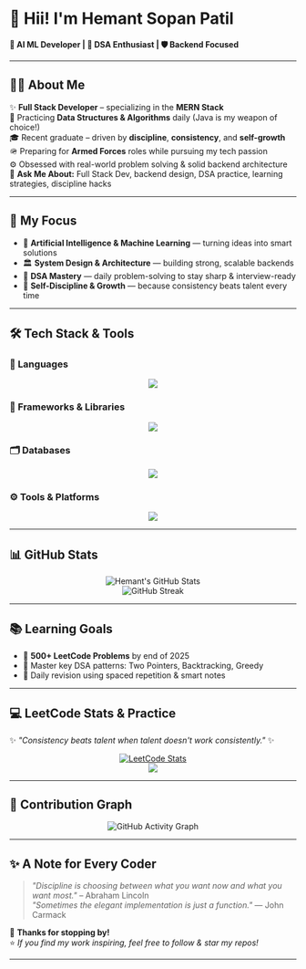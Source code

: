 # 👋 Hii! I'm Hemant Sopan Patil

**🚀 AI ML Developer | 🧩 DSA Enthusiast | 🛡️ Backend Focused**

---

## 🧑‍💻 About Me

✨ **Full Stack Developer** – specializing in the **MERN Stack**  
🧠 Practicing **Data Structures & Algorithms** daily (Java is my weapon of choice!)  
🎓 Recent graduate – driven by **discipline**, **consistency**, and **self-growth**  
🪖 Preparing for **Armed Forces** roles while pursuing my tech passion  
⚙️ Obsessed with real-world problem solving & solid backend architecture  
💬 **Ask Me About:** Full Stack Dev, backend design, DSA practice, learning strategies, discipline hacks

---

## 🎯 My Focus

- 🤖 **Artificial Intelligence & Machine Learning** — turning ideas into smart solutions
- 🏛️ **System Design & Architecture** — building strong, scalable backends
- 🔁 **DSA Mastery** — daily problem-solving to stay sharp & interview-ready
- 🧘 **Self-Discipline & Growth** — because consistency beats talent every time

---

## 🛠️ Tech Stack & Tools

### 🧩 Languages
<p align="center">
  <img src="https://skillicons.dev/icons?i=java,python,js,html,css" />
</p>

### 🚀 Frameworks & Libraries
<p align="center">
  <img src="https://skillicons.dev/icons?i=react,express,tensorflow,pytorch,bootstrap" />
</p>

### 🗂️ Databases
<p align="center">
  <img src="https://skillicons.dev/icons?i=mongodb,mysql,postgresql,sqlite,DBMS" />
</p>

### ⚙️ Tools & Platforms
<p align="center">
  <img src="https://skillicons.dev/icons?i=linux,git,vscode,aws,gcp,docker" />
</p>

---

## 📊 GitHub Stats

<p align="center">
  <img src="https://github-readme-stats.vercel.app/api?username=Hemant210&show_icons=true&theme=tokyonight" alt="Hemant's GitHub Stats" />
  <br>
  <img src="https://streak-stats.demolab.com?user=Hemant210&theme=tokyonight&hide_border=true&date_format=j%20M%5B%20Y%5D" alt="GitHub Streak" />
</p>

---

## 📚 Learning Goals

- 📌 **500+ LeetCode Problems** by end of 2025
- 🧩 Master key DSA patterns: Two Pointers, Backtracking, Greedy
- 🔄 Daily revision using spaced repetition & smart notes

---

## 💻 LeetCode Stats & Practice

✨ *"Consistency beats talent when talent doesn't work consistently."* ✨

<p align="center">
  <a href="https://leetcode.com/u/Hemant2103/">
    <img src="https://leetcard.jacoblin.cool/Hemant2103?theme=unicorn&ext=heatmap&animation=true" alt="LeetCode Stats" />
  </a>
  <br/>
  <a href="https://leetcode.com/u/Hemant2103/">
    <img src="https://img.shields.io/badge/Visit-LeetCode-orange?style=for-the-badge&logo=leetcode&logoColor=white"/>
  </a>
</p>

---

## 📅 Contribution Graph

<p align="center">
  <img src="https://github-readme-activity-graph.vercel.app/graph?username=Hemant210&theme=github-compact&area=true&hide_border=true&line=00BFFF&point=1DB954&color=7FDBFF&bg_color=0d1117" alt="GitHub Activity Graph"/>
</p>

---

## ✨ A Note for Every Coder

> _"Discipline is choosing between what you want now and what you want most."_ – Abraham Lincoln  
> _"Sometimes the elegant implementation is just a function."_ — John Carmack

💙 **Thanks for stopping by!**  
⭐️ _If you find my work inspiring, feel free to follow & star my repos!_

---
